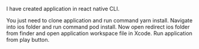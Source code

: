 I have created application in react native CLI.

You just need to clone application and run command yarn install.
Navigate into ios folder and run command pod install.
Now open redirect ios folder from finder and open application workspace file in Xcode.
Run application from play button.
